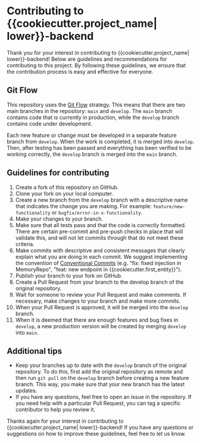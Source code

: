 # Contributing to {{cookiecutter.project_name| lower}}-backend

Thank you for your interest in contributing to {{cookiecutter.project_name| lower}}-backend! Below are guidelines and recommendations for contributing to this project. By following these guidelines, we ensure that the contribution process is easy and effective for everyone.

## Git Flow
This repository uses the [Git Flow](https://www.atlassian.com/es/git/tutorials/comparing-workflows/gitflow-workflow) strategy. This means that there are two main branches in the repository: `main` and `develop`. The `main` branch contains code that is currently in production, while the `develop` branch contains code under development.

Each new feature or change must be developed in a separate feature branch from `develop`. When the work is completed, it is merged into `develop`. Then, after testing has been passed and everything has been verified to be working correctly, the `develop` branch is merged into the `main` branch.

## Guidelines for contributing
1. Create a fork of this repository on GitHub.
2. Clone your fork on your local computer.
3. Create a new branch from the `develop` branch with a descriptive name that indicates the change you are making. For example: `feature/new-functionality` or `bugfix/error-in-x-functionality`.
4. Make your changes to your branch.
5. Make sure that all tests pass and that the code is correctly formatted. There are certain pre-commit and pre-push checks in place that will validate this, and will not let commits through that do not meet these criteria.
6. Make commits with descriptive and consistent messages that clearly explain what you are doing in each commit. We suggest implementing the convention of [Conventional Commits](https://www.conventionalcommits.org/en/v1.0.0/) (e.g. "fix: fixed injection in MemoryRepo", "feat: new endpoint in {{cookiecutter.first_entity}}").
7. Publish your branch to your fork on GitHub.
8. Create a Pull Request from your branch to the develop branch of the original repository.
9. Wait for someone to review your Pull Request and make comments. If necessary, make changes to your branch and make more commits.
10. When your Pull Request is approved, it will be merged into the `develop` branch.
11. When it is deemed that there are enough features and bug fixes in `develop`, a new production version will be created by merging `develop` into `main`.

## Additional tips
- Keep your branches up to date with the `develop` branch of the original repository. To do this, first add the original repository as remote and then run `git pull` on the `develop` branch before creating a new feature branch. This way, you make sure that your new branch has the latest updates.
- If you have any questions, feel free to open an issue in the repository. If you need help with a particular Pull Request, you can tag a specific contributor to help you review it.

Thanks again for your interest in contributing to {{cookiecutter.project_name| lower}}-backend! If you have any questions or suggestions on how to improve these guidelines, feel free to let us know.